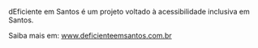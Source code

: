 dEficiente em Santos é um
projeto voltado à acessibilidade inclusiva em Santos.

Saiba mais em: www.deficienteemsantos.com.br
